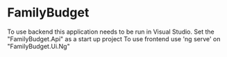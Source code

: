 # FamilyBudget
To use backend this application needs to be run in Visual Studio. Set the "FamilyBudget.Api" as a start up project
To use frontend use 'ng serve' on "FamilyBudget.Ui.Ng"
